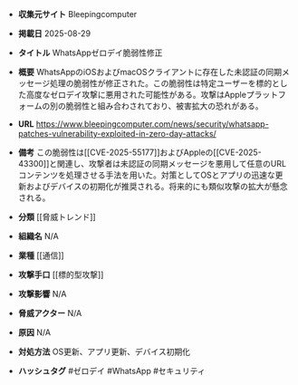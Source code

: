 - **収集元サイト**
Bleepingcomputer

- **掲載日**
2025-08-29

- **タイトル**
WhatsAppゼロデイ脆弱性修正

- **概要**
WhatsAppのiOSおよびmacOSクライアントに存在した未認証の同期メッセージ処理の脆弱性が修正された。この脆弱性は特定ユーザーを標的とした高度なゼロデイ攻撃に悪用された可能性がある。攻撃はAppleプラットフォームの別の脆弱性と組み合わされており、被害拡大の恐れがある。

- **URL**
https://www.bleepingcomputer.com/news/security/whatsapp-patches-vulnerability-exploited-in-zero-day-attacks/

- **備考**
この脆弱性は[[CVE-2025-55177]]およびAppleの[[CVE-2025-43300]]と関連し、攻撃者は未認証の同期メッセージを悪用して任意のURLコンテンツを処理させる手法を用いた。対策としてOSとアプリの迅速な更新およびデバイスの初期化が推奨される。将来的にも類似攻撃の拡大が懸念される。

- **分類**
[[脅威トレンド]]

- **組織名**
N/A

- **業種**
[[通信]]

- **攻撃手口**
[[標的型攻撃]]

- **攻撃影響**
N/A

- **脅威アクター**
N/A

- **原因**
N/A

- **対処方法**
OS更新、アプリ更新、デバイス初期化

- **ハッシュタグ**
#ゼロデイ #WhatsApp #セキュリティ

